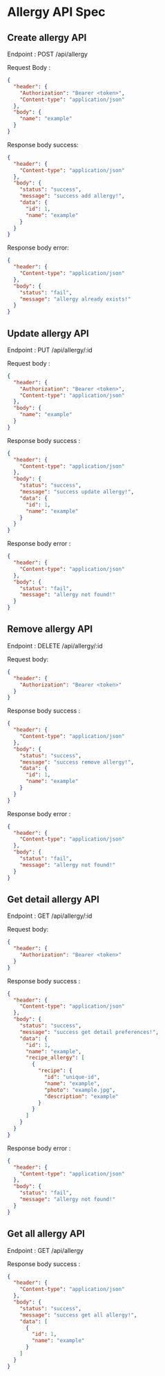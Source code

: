 # Allergy API Spec

## Create allergy API

Endpoint : POST /api/allergy

Request Body :

```json
{
  "header": {
    "Authorization": "Bearer <token>",
    "Content-type": "application/json"
  },
  "body": {
    "name": "example"
  }
}
```

Response body success:

```json
{
  "header": {
    "Content-type": "application/json"
  },
  "body": {
    "status": "success",
    "message": "success add allergy!",
    "data": {
      "id": 1,
      "name": "example"
    }
  }
}
```

Response body error:

```json
{
  "header": {
    "Content-type": "application/json"
  },
  "body": {
    "status": "fail",
    "message": "allergy already exists!"
  }
}
```

## Update allergy API

Endpoint : PUT /api/allergy/:id

Request body :

```json
{
  "header": {
    "Authorization": "Bearer <token>",
    "Content-type": "application/json"
  },
  "body": {
    "name": "example"
  }
}
```

Response body success :

```json
{
  "header": {
    "Content-type": "application/json"
  },
  "body": {
    "status": "success",
    "message": "success update allergy!",
    "data": {
      "id": 1,
      "name": "example"
    }
  }
}
```

Response body error :

```json
{
  "header": {
    "Content-type": "application/json"
  },
  "body": {
    "status": "fail",
    "message": "allergy not found!"
  }
}
```

## Remove allergy API

Endpoint : DELETE /api/allergy/:id

Request body:

```json
{
  "header": {
    "Authorization": "Bearer <token>"
  }
}
```

Response body success :

```json
{
  "header": {
    "Content-type": "application/json"
  },
  "body": {
    "status": "success",
    "message": "success remove allergy!",
    "data": {
      "id": 1,
      "name": "example"
    }
  }
}
```

Response body error :

```json
{
  "header": {
    "Content-type": "application/json"
  },
  "body": {
    "status": "fail",
    "message": "allergy not found!"
  }
}
```

## Get detail allergy API

Endpoint : GET /api/allergy/:id

Request body:

```json
{
  "header": {
    "Authorization": "Bearer <token>"
  }
}
```

Response body success :

```json
{
  "header": {
    "Content-type": "application/json"
  },
  "body": {
    "status": "success",
    "message": "success get detail preferences!",
    "data": {
      "id": 1,
      "name": "example",
      "recipe_allergy": [
        {
          "recipe": {
            "id": "unique-id",
            "name": "example",
            "photo": "example.jpg",
            "description": "example"
          }
        }
      ]
    }
  }
}
```

Response body error :

```json
{
  "header": {
    "Content-type": "application/json"
  },
  "body": {
    "status": "fail",
    "message": "allergy not found!"
  }
}
```

## Get all allergy API

Endpoint : GET /api/allergy

Response body success :

```json
{
  "header": {
    "Content-type": "application/json"
  },
  "body": {
    "status": "success",
    "message": "success get all allergy!",
    "data": [
      {
        "id": 1,
        "name": "example"
      }
    ]
  }
}
```
